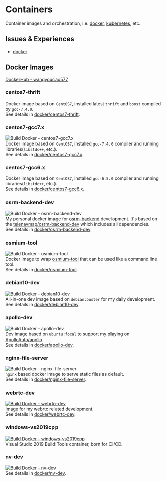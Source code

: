 # Containers
Container images and orchestration, i.e. [docker](https://docs.docker.com/), [kubernetes](https://kubernetes.io/), etc.        

## Issues & Experiences 
- [docker](docker/)


## Docker Images
[DockerHub - wangyoucao577](https://cloud.docker.com/u/wangyoucao577/repository/list)    

### centos7-thrift
Docker image based on `CentOS7`, installed latest `thrift` and `boost` compiled by `gcc-7.4.0`.    
See details in [docker/centos7-thrift](./docker/centos7-thrift/).    

### centos7-gcc7.x
![Build Docker - centos7-gcc7.x](https://github.com/wangyoucao577/containers/workflows/Build%20Docker%20-%20centos7-gcc7.x/badge.svg)    
Docker image based on `CentOS7`, installed `gcc-7.4.0` compiler and running libraries(`libstdc++`, etc.).    
See details in [docker/centos7-gcc7.x](./docker/centos7-gcc7.x/).    

### centos7-gcc6.x
Docker image based on `CentOS7`, installed `gcc-6.5.0` compiler and running libraries(`libstdc++`, etc.).    
See details in [docker/centos7-gcc6.x](./docker/centos7-gcc6.x/).    

### osrm-backend-dev
![Build Docker - osrm-backend-dev](https://github.com/wangyoucao577/containers/workflows/Build%20Docker%20-%20osrm-backend-dev/badge.svg)    
My personal docker image for [osrm-backend](https://github.com/Telenav/osrm-backend) development. It's based on the [telenavmap/osrm-backend-dev](https://github.com/Telenav/osrm-backend/tree/master-telenav/docker-orchestration/osrm-backend-dev) which includes all dependencies.     
See details in [docker/osrm-backend-dev](./docker/osrm-backend-dev/).    

### osmium-tool
![Build Docker - osmium-tool](https://github.com/wangyoucao577/containers/workflows/Build%20Docker%20-%20osmium-tool/badge.svg)      
Docker image to wrap [osmium-tool](https://github.com/osmcode/osmium-tool) that can be used like a command line tool.     
See details in [docker/osmium-tool](./docker/osmium-tool/).    

### debian10-dev
![Build Docker - debian10-dev](https://github.com/wangyoucao577/containers/workflows/Build%20Docker%20-%20debian10-dev/badge.svg)    
All-in-one dev image based on `debian:buster` for my daily development.     
See details in [docker/debian10-dev](./docker/debian10-dev/).      

### apollo-dev
![Build Docker - apollo-dev](https://github.com/wangyoucao577/containers/workflows/Build%20Docker%20-%20apollo-dev/badge.svg)      
Dev image based on `ubuntu:focal` to support my playing on [ApolloAuto/apollo](https://github.com/ApolloAuto/apollo).      
See details in [docker/apollo-dev](./docker/apollo-dev/).      

### nginx-file-server
![Build Docker - nginx-file-server](https://github.com/wangyoucao577/containers/workflows/Build%20Docker%20-%20nginx-file-server/badge.svg)       
`nginx` based docker image to serve static files as default.     
See details in [docker/nginx-file-server](./docker/nginx-file-server/).      

### webrtc-dev
[![Build Docker - webrtc-dev](https://github.com/wangyoucao577/containers/actions/workflows/autobuild-webrtc-dev.yml/badge.svg)](https://github.com/wangyoucao577/containers/actions/workflows/autobuild-webrtc-dev.yml)     
Image for my webrtc related development.     
See details in [docker/webrtc-dev](./docker/webrtc-dev/).      

### windows-vs2019cpp
[![Build Docker - windows-vs2019cpp](https://github.com/wangyoucao577/containers/actions/workflows/autobuild-windows-vs2019cpp.yml/badge.svg)](https://github.com/wangyoucao577/containers/actions/workflows/autobuild-windows-vs2019cpp.yml)    
Visual Studio 2019 Build Tools container, born for CI/CD.     

### nv-dev
[![Build Docker - nv-dev](https://github.com/wangyoucao577/containers/actions/workflows/autobuild-nv-dev.yml/badge.svg)](https://github.com/wangyoucao577/containers/actions/workflows/autobuild-nv-dev.yml)        
See details in [docker/nv-dev](./docker/nv-dev/).      

